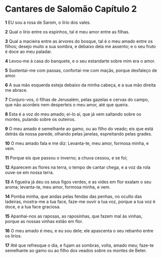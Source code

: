 # Cantares de Salomão Capítulo 2

**1** 	EU sou a rosa de Sarom, o lírio dos vales.

**2** 	Qual o lírio entre os espinhos, tal é meu amor entre as filhas.

**3** 	Qual a macieira entre as árvores do bosque, tal é o meu amado entre os filhos; desejo muito a sua sombra, e debaixo dela me assento; e o seu fruto é doce ao meu paladar.

**4** 	Levou-me à casa do banquete, e o seu estandarte sobre mim era o amor.

**5** 	Sustentai-me com passas, confortai-me com maçãs, porque desfaleço de amor.

**6** 	A sua mão esquerda esteja debaixo da minha cabeça, e a sua mão direita me abrace.

**7** 	Conjuro-vos, ó filhas de Jerusalém, pelas gazelas e cervas do campo, que não acordeis nem desperteis o meu amor, até que queira.

**8** 	Esta é a voz do meu amado; ei-lo aí, que já vem saltando sobre os montes, pulando sobre os outeiros.

**9** 	O meu amado é semelhante ao gamo, ou ao filho do veado; eis que está detrás da nossa parede, olhando pelas janelas, espreitando pelas grades.

**10** 	O meu amado fala e me diz: Levanta-te, meu amor, formosa minha, e vem.

**11** 	Porque eis que passou o inverno; a chuva cessou, e se foi;

**12** 	Aparecem as flores na terra, o tempo de cantar chega, e a voz da rola ouve-se em nossa terra.

**13** 	A figueira já deu os seus figos verdes, e as vides em flor exalam o seu aroma; levanta-te, meu amor, formosa minha, e vem.

**14** 	Pomba minha, que andas pelas fendas das penhas, no oculto das ladeiras, mostra-me a tua face, faze-me ouvir a tua voz, porque a tua voz é doce, e a tua face graciosa.

**15** 	Apanhai-nos as raposas, as raposinhas, que fazem mal às vinhas, porque as nossas vinhas estão em flor.

**16** 	O meu amado é meu, e eu sou dele; ele apascenta o seu rebanho entre os lírios.

**17** 	Até que refresque o dia, e fujam as sombras, volta, amado meu; faze-te semelhante ao gamo ou ao filho dos veados sobre os montes de Beter.

